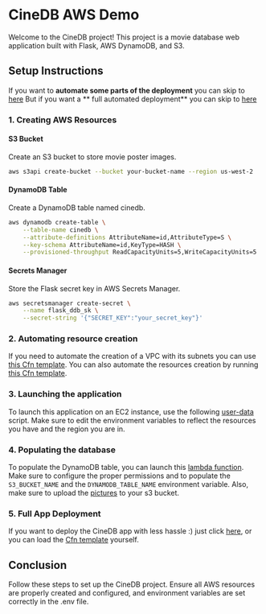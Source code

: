 # CineDB AWS Demo

Welcome to the CineDB project! This project is a movie database web application built with Flask, AWS DynamoDB, and S3.

## Setup Instructions

If you want to **automate some parts of the deployment** you can skip to [here](#2-Automating-resource-creation)
But if you want a ** full automated deployment** you can skip to [here](#5-Full-App-Deployment)

### 1. Creating AWS Resources

#### S3 Bucket
Create an S3 bucket to store movie poster images.

```sh
aws s3api create-bucket --bucket your-bucket-name --region us-west-2
```

#### DynamoDB Table
Create a DynamoDB table named cinedb.

```sh
aws dynamodb create-table \
    --table-name cinedb \
    --attribute-definitions AttributeName=id,AttributeType=S \
    --key-schema AttributeName=id,KeyType=HASH \
    --provisioned-throughput ReadCapacityUnits=5,WriteCapacityUnits=5
```

#### Secrets Manager
Store the Flask secret key in AWS Secrets Manager.

```sh
aws secretsmanager create-secret \
    --name flask_ddb_sk \
    --secret-string '{"SECRET_KEY":"your_secret_key"}'
```

### 2. Automating resource creation
If you need to automate the creation of a VPC with its subnets you can use [this Cfn template](./CfnTemplates/CfnVPC.yaml). 
You can also automate the resources creation by running [this Cfn template](./CfnTemplates/prereqCfn.yaml).

### 3. Launching the application
To launch this application on an EC2 instance, use the following [user-data](./user-data.sh) script.
Make sure to edit the environment variables to reflect the resources you have and the region you are in.


### 4. Populating the database
To populate the DynamoDB table, you can launch this [lambda function](./lambda/MovieGen.zip). Make sure to configure the proper permissions and to populate the `S3_BUCKET_NAME` and the `DYNAMODB_TABLE_NAME` environment variable.
Also, make sure to upload the [pictures](./lambda/Pictures/) to your s3 bucket. 

### 5. Full App Deployment
If you want to deploy the CineDB app with less hassle :) just click [here](https://console.aws.amazon.com/cloudformation/home#/stacks/quickcreate?templateURL=https://s3.amazonaws.com/appcomposer-8x8ubbcoecpbev91-ap-northeast-1/template-1723058158951.yaml&stackName=CineDBStack&param_VpcCidrBlock=10.0.0.0/16&param_DynamoDBTableName=cinedb&param_SecretName=flask_ddb_sk&param_InstanceType=t3.micro
), or you can load the [Cfn template](./CfnTemplates/FullAppCfn.yaml) yourself. 

## Conclusion
Follow these steps to set up the CineDB project. Ensure all AWS resources are properly created and configured, and environment variables are set correctly in the .env file.

